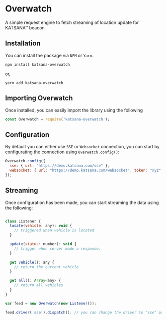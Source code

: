 Overwatch
=====

A simple request engine to fetch streaming of location update for KATSANA™ beacon.

## Installation

You can install the package via `NPM` or `Yarn`.

    npm install katsana-overwatch

or,

    yarn add katsana-overwatch

## Importing Overwatch

Once installed, you can easily import the library using the following

```javascript
const Overwatch = require('katsana-overwatch');
```

## Configuration

By default you can either use `SSE` or `Websocket` connection, you can start by configurating the connection using `Overwatch.config()`:

```javascript
Overwatch.config({
  sse: { url: "https://demo.katsana.com/sse" },
  websocket: { url: "https://demo.katsana.com/websocket", token: "xyz" }
});
```

## Streaming

Once configuration has been made, you can start streaming the data using the following:

```javascript

class Listener {
  locate(vehicle: any): void {
    // triggered when vehicle is located
  }

  update(status: number): void {
    // trigger when server made a response.
  }

  get vehicle(): any {
    // return the current vehicle
  }

  get all(): Array<any> {
    // return all vehicles
  }
}

var feed = new Overwatch(new Listener());

feed.driver('sse').dispatch(); // you can change the driver to "sse" or "websocket"
